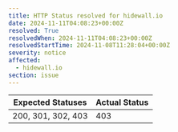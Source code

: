 ```yaml
---
title: HTTP Status resolved for hidewall.io
date: 2024-11-11T04:08:23+00:00Z
resolved: True
resolvedWhen: 2024-11-11T04:08:23+00:00Z
resolvedStartTime: 2024-11-08T11:28:04+00:00Z
severity: notice
affected:
  - hidewall.io
section: issue
---
```


| Expected Statuses | Actual Status  |
|-------------------|----------------|
| 200, 301, 302, 403 | 403 |
